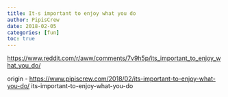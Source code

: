 ```yaml
---
title: It-s important to enjoy what you do
author: PipisCrew
date: 2018-02-05
categories: [fun]
toc: true
---
```


https://www.reddit.com/r/aww/comments/7v9h5p/its_important_to_enjoy_what_you_do/

origin - https://www.pipiscrew.com/2018/02/its-important-to-enjoy-what-you-do/ its-important-to-enjoy-what-you-do